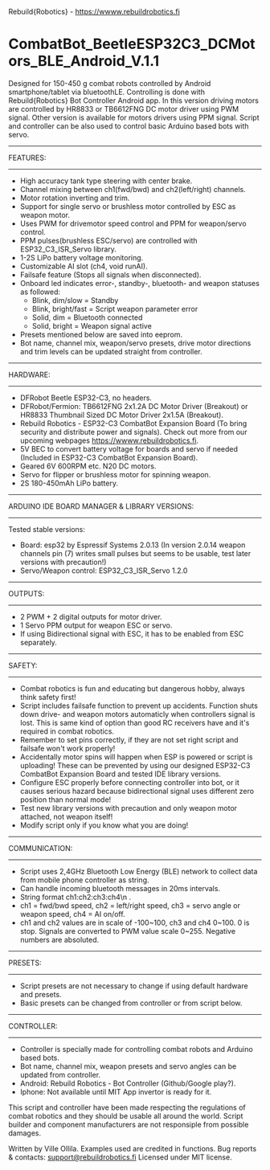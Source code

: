 Rebuild{Robotics} - https://wwww.rebuildrobotics.fi
# CombatBot_BeetleESP32C3_DCMotors_BLE_Android_V.1.1

Designed for 150-450 g combat robots controlled by Android smartphone/tablet via bluetoothLE. Controlling is done with Rebuild{Robotics} Bot Controller Android app.
In this version driving motors are controlled by HR8833 or TB6612FNG DC motor driver using PWM signal. Other version is available for motors drivers using PPM signal.
Script and controller can be also used to control basic Arduino based bots with servo.

  *****
  FEATURES:
  *****
  - High accuracy tank type steering with center brake.
  - Channel mixing between ch1(fwd/bwd) and ch2(left/right) channels.
  - Motor rotation inverting and trim.
  - Support for single servo or brushless motor controlled by ESC as weapon motor.
  - Uses PWM for drivemotor speed control and PPM for weapon/servo control.
  - PPM pulses(brushless ESC/servo) are controlled with ESP32_C3_ISR_Servo library.
  - 1-2S LiPo battery voltage monitoring.
  - Customizable AI slot (ch4, void runAI).
  - Failsafe feature (Stops all signals when disconnected).
  - Onboard led indicates error-, standby-, bluetooth- and weapon statuses as followed:
      - Blink, dim/slow     =   Standby
      - Blink, bright/fast  =   Script weapon parameter error
      - Solid, dim          =   Bluetooth connected
      - Solid, bright       =   Weapon signal active
  - Presets mentioned below are saved into eeprom.
  - Bot name, channel mix, weapon/servo presets, drive motor directions and trim levels can be updated straight from controller.
  
  *****
  HARDWARE:
  *****
  - DFRobot Beetle ESP32-C3, no headers.
  - DFRobot/Fermion: TB6612FNG 2x1.2A DC Motor Driver (Breakout) or HR8833 Thumbnail Sized DC Motor Driver 2x1.5A (Breakout).
  - Rebuild Robotics - ESP32-C3 CombatBot Expansion Board (To bring security and distribute power and signals). Check out more from our upcoming webpages https://wwww.rebuildrobotics.fi.
  - 5V BEC to convert battery voltage for boards and servo if needed (Included in ESP32-C3 CombatBot Expansion Board).
  - Geared 6V 600RPM etc. N20 DC motors.
  - Servo for flipper or brushless motor for spinning weapon.
  - 2S 180-450mAh LiPo battery.
  
  *****
  ARDUINO IDE BOARD MANAGER & LIBRARY VERSIONS:
  *****
  Tested stable versions:
  - Board: esp32 by Espressif Systems 2.0.13 (In version 2.0.14 weapon channels pin (7) writes small pulses but seems to be usable, test later versions with precaution!)
  - Servo/Weapon control: ESP32_C3_ISR_Servo 1.2.0    

  *****  
  OUTPUTS:
  *****
  - 2 PWM + 2 digital outputs for motor driver.
  - 1 Servo PPM output for weapon ESC or servo.
  - If using Bidirectional signal with ESC, it has to be enabled from ESC separately.
 
  *****
  SAFETY:
  *****
  - Combat robotics is fun and educating but dangerous hobby, always think safety first!
  - Script includes failsafe function to prevent up accidents. Function shuts down drive- and weapon motors automaticly when controllers signal is lost. This is same kind of option than good RC receivers have and it's required in combat robotics.
  - Remember to set pins correctly, if they are not set right script and failsafe won't work properly!
  - Accidentally motor spins will happen when ESP is powered or script is uploading! These can be prevented by using our designed ESP32-C3 CombatBot Expansion Board and tested IDE library versions.
  - Configure ESC properly before connecting controller into bot, or it causes serious hazard because bidirectional signal uses different zero position than normal mode!
  - Test new library versions with precaution and only weapon motor attached, not weapon itself!
  - Modify script only if you know what you are doing!

  *****  
  COMMUNICATION:
  *****
  - Script uses 2,4GHz Bluetooth Low Energy (BLE) network to collect data from mobile phone controller as string.
  - Can handle incoming bluetooth messages in 20ms intervals.
  - String format ch1:ch2:ch3:ch4\n .
  - ch1 = fwd/bwd speed, ch2 = left/right speed, ch3 = servo angle or weapon speed, ch4 = AI on/off.
  - ch1 and ch2 values are in scale of -100~100, ch3 and ch4 0~100. 0 is stop. Signals are converted to PWM value scale 0~255. Negative numbers are absoluted.
  
  *****
  PRESETS:
  *****
  - Script presets are not necessary to change if using default hardware and presets.
  - Basic presets can be changed from controller or from script below.
  
  *****
  CONTROLLER:
  *****
  - Controller is specially made for controlling combat robots and Arduino based bots.
  - Bot name, channel mix, weapon presets and servo angles can be updated from controller.
  - Android: Rebuild Robotics - Bot Controller (Github/Google play?).
  - Iphone: Not available until MIT App invertor is ready for it.
  
This script and controller have been made respecting the regulations of combat robotics and they should be usable all around the world.
Script builder and component manufacturers are not responsiple from possible damages.

Written by Ville Ollila. Examples used are credited in functions.
Bug reports & contacts: support@rebuildrobotics.fi
Licensed under MIT license.
